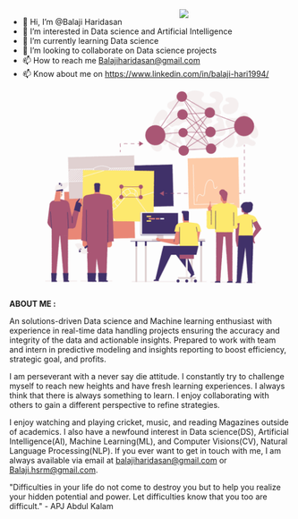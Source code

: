 
<img align="right" width = "200px" src="https://media.giphy.com/media/Ah3zHH7hvsSB2/giphy.gif">

- 👋 Hi, I’m @Balaji Haridasan  
- 👀 I’m interested in Data science and Artificial Intelligence 
- 🌱 I’m currently learning Data science
- 💞️ I’m looking to collaborate on Data science projects
- 📫 How to reach me Balajiharidasan@gmail.com
- 📫 Know about me on https://www.linkedin.com/in/balaji-hari1994/


<!---
BALAJIHARIDASAN/BALAJIHARIDASAN is a ✨ special ✨ repository because its `README.md` (this file) appears on your GitHub profile.
You can click the Preview link to take a look at your changes.
--->

![](https://github.com/BALAJIHARIDASAN/BALAJIHARIDASAN/blob/main/ds.gif)




**ABOUT ME :**


An solutions-driven Data science and Machine learning enthusiast with experience in real-time data handling projects ensuring the accuracy and integrity of the data and actionable insights. Prepared to work with team and intern in predictive modeling and insights reporting to boost efficiency, strategic goal, and profits.

 I am perseverant with a never say die attitude. I constantly try to challenge myself to reach new heights and have fresh learning experiences. I always think that there is always something to learn. I enjoy collaborating with others to gain a different perspective to refine strategies.

 I enjoy watching and playing cricket, music, and reading Magazines outside of academics. I also have a newfound interest in  Data science(DS), Artificial Intelligence(AI), Machine Learning(ML), and Computer Visions(CV), Natural Language Processing(NLP). If you ever want to get in touch with me, I am always available via email at balajiharidasan@gmail.com or Balaji.hsrm@gmail.com.

"Difficulties in your life do not come to destroy you but to help you realize your hidden potential and power. Let difficulties know that you too are difficult." - APJ Abdul Kalam
